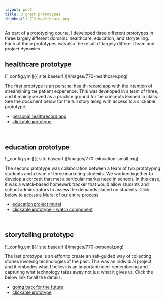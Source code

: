 ```yaml
---
layout: post
title: 3 great prototypes 
thumbnail: 770-healthcare.png
---
```


As part of a prototyping course, I developed three different prototypes in
three largely different domains: healthcare, education, and
storytelling. Each of these prototypes was also the result of largely
different team and project dynamics.

## healthcare prototype

![_config.yml]({{ site.baseurl }}/images/770-healthcare.png)

The first prototype is an personal health-record app with the intention
of streamlining the patient experience. This was developed in a team of three, and it mainly served as a practice ground for the concepts learned in class. See the document below for the full story along with access to a clickable prototype. 

- [personal healthrecord app](https://harishtella.github.io/documents/770-healthcare-project.pdf)
- [clickable prototype](https://invis.io/KTGMGL1JCMW)
<br/>

## education prototype

![_config.yml]({{ site.baseurl }}/images/770-education-small.png)

The second prototype was collaboration between a team of two prototyping
students and a team of three marketing students. We worked together to
develop a concept that met a particular market need in schools. In this case, it
was a watch-based homework tracker that would allow students and school
administrators to assess the demands placed on students. Click below
to access a Mural of our entire process.

- [education project mural](https://app.mural.co/t/ericsonbentleyhfidcourses9632/m/ericsonbentleyhfidcourses9632/1526676878226/9c476506f278eab2cbf9a79fa43ce90acb6170be)
- [clickable prototype - watch component](https://preview.uxpin.com/c15d39d4b189e277acd50fc30e5b1d95c614c972#/pages/82336963)
<br/>

## storytelling prototype

![_config.yml]({{ site.baseurl }}/images/770-personal.png)

The last prototype is an effort to create an self-guided way of
collecting stories involving technologies of the past. This was an
individual project, and it embodies what I believe is an important
need-remembering and capturing what technology takes away not just what
it gives us. Click the below link for all the details. 

- [going back for the future](https://harishtella.github.io/documents/770-personal-project.pdf)
- [clickable prototype](https://invis.io/QTHTTTPC2G7)
<br/>
